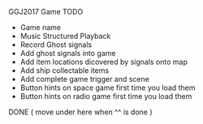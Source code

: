GGJ2017 Game TODO

* Game name
* Music Structured Playback
* Record Ghost signals
* Add ghost signals into game
* Add item locations dicovered by signals onto map
* Add ship collectable items
* Add complete game trigger and scene
* Button hints on space game first time you load them
* Button hints on radio game first time you load them

DONE ( move under here when ^^ is done )
